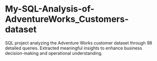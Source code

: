 # My-SQL-Analysis-of-AdventureWorks_Customers-dataset
SQL project analyzing the Adventure Works customer dataset through 98 detailed queries. Extracted meaningful insights to enhance business decision-making and operational understanding.

